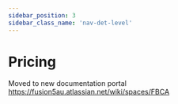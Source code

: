 ```yaml
---
sidebar_position: 3
sidebar_class_name: 'nav-det-level'
---
```


# Pricing
Moved to new documentation portal
https://fusion5au.atlassian.net/wiki/spaces/FBCA
